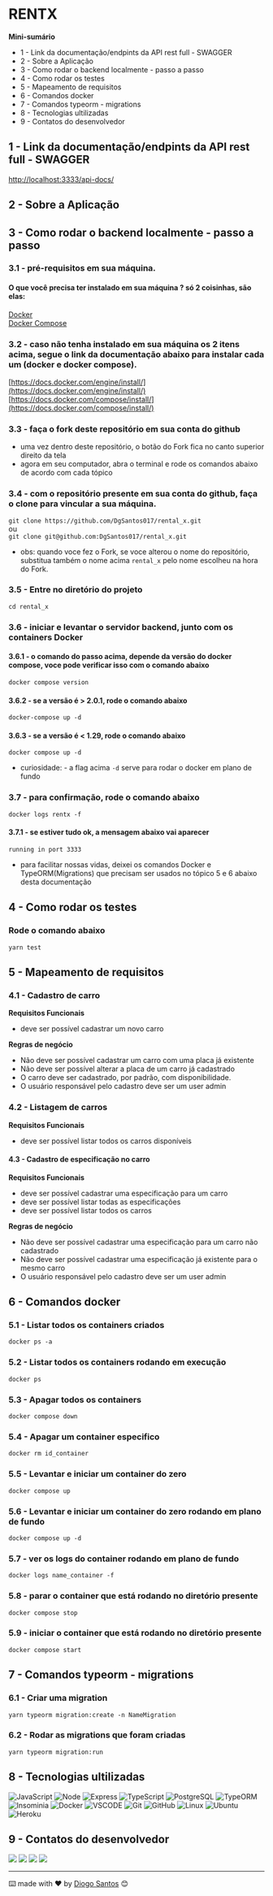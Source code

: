 # RENTX 

**Mini-sumário**
- 1 - Link da documentação/endpints da API rest full - SWAGGER
- 2 - Sobre a Aplicação
- 3 - Como rodar o backend localmente - passo a passo
- 4 - Como rodar os testes
- 5 - Mapeamento de requisitos
- 6 - Comandos docker
- 7 - Comandos typeorm - migrations
- 8 - Tecnologias ultilizadas
- 9 - Contatos do desenvolvedor


## 1 - Link da documentação/endpints da API rest full - SWAGGER
[http://localhost:3333/api-docs/](http://localhost:3333/api-docs/)


## 2 - Sobre a Aplicação


## 3 - Como rodar o backend localmente - passo a passo

### 3.1 - pré-requisitos em sua máquina.

#### O que você precisa ter instalado em sua máquina ? só 2 coisinhas, são elas:

[Docker](https://www.docker.com/) <br />
[Docker Compose](https://docs.docker.com/compose/)

### 3.2 - caso não tenha instalado em sua máquina os 2 itens acima, segue o link da documentação abaixo para instalar cada um (docker e docker compose).

[https://docs.docker.com/engine/install/](https://docs.docker.com/engine/install/) <br />
[https://docs.docker.com/compose/install/](https://docs.docker.com/compose/install/)

### 3.3 - faça o fork deste repositório em sua conta do github <br />
- uma vez dentro deste repositório, o botão do Fork fica no canto superior direito da tela
- agora em seu computador, abra o terminal e rode os comandos abaixo de acordo com cada tópico

### 3.4 - com o repositório presente em sua conta do github, faça o clone para vincular a sua máquina.

`git clone https://github.com/DgSantos017/rental_x.git` <br />
ou <br />
`git clone git@github.com:DgSantos017/rental_x.git`

- obs: quando voce fez o Fork, se voce alterou o nome do repositório, substitua também o nome acima `rental_x` pelo nome escolheu na hora do Fork.

### 3.5 - Entre no diretório do projeto
`cd rental_x`

### 3.6 - iniciar e levantar o servidor backend, junto com os containers Docker
#### 3.6.1 - o comando do passo acima, depende da versão do docker compose, voce pode verificar isso com o comando abaixo
`docker compose version`

#### 3.6.2 - se a versão é > 2.0.1, rode o comando abaixo
`docker-compose up -d`


#### 3.6.3 - se a versão é < 1.29, rode o comando abaixo
`docker compose up -d`

- curiosidade: - a flag acima `-d` serve para rodar o docker em plano de fundo

### 3.7 - para confirmação, rode o comando abaixo
`docker logs rentx -f` 

#### 3.7.1 - se estiver tudo ok, a mensagem abaixo vai aparecer
`running in port 3333`

- para facilitar nossas vidas, deixei os comandos Docker e TypeORM(Migrations) que precisam ser usados no tópico 5 e 6 abaixo desta documentação

## 4 - Como rodar os testes
### Rode o comando abaixo
`yarn test`

## 5 - Mapeamento de requisitos

### 4.1 - Cadastro de carro

**Requisitos Funcionais**
- deve ser possível cadastrar um novo carro

**Regras de negócio**
- Não deve ser possível cadastrar um carro com uma placa já existente
- Não deve ser possível alterar a placa de um carro já cadastrado
- O carro deve ser cadastrado, por padrão, com disponibilidade.
- O usuário responsável pelo cadastro deve ser um user admin

### 4.2 - Listagem de carros

**Requisitos Funcionais**
- deve ser possível listar todos os carros disponíveis

#### 4.3 - Cadastro de especificação no carro

**Requisitos Funcionais**
- deve ser possível cadastrar uma especificação para um carro
- deve ser possível listar todas as especificações
- deve ser possível listar todos os carros

**Regras de negócio**
- Não deve ser possível cadastrar uma especificação para um carro não cadastrado
- Não deve ser possível cadastrar uma especificação já existente para o mesmo carro
- O usuário responsável pelo cadastro deve ser um user admin



## 6 - Comandos docker

### 5.1 - Listar todos os containers criados
` docker ps -a `

### 5.2 - Listar todos os containers rodando em execução
` docker ps `

### 5.3 - Apagar todos os containers
` docker compose down `

###  5.4 - Apagar um container especifico
` docker rm id_container `

### 5.5 - Levantar e iniciar um container do zero
` docker compose up `

### 5.6 - Levantar e iniciar um container do zero rodando em plano de fundo
` docker compose up -d `

### 5.7 - ver os logs do container rodando em plano de fundo
` docker logs name_container -f `

### 5.8 - parar o container que está rodando no diretório presente
`docker compose stop`

### 5.9 - iniciar o container que está rodando no diretório presente
`docker compose start`

## 7 - Comandos typeorm - migrations

### 6.1 - Criar uma migration
` yarn typeorm migration:create -n NameMigration `

### 6.2 - Rodar as migrations que foram criadas
` yarn typeorm migration:run `


## 8 - Tecnologias ultilizadas

<img alt="JavaScript" src="https://img.shields.io/badge/javascript-%23323330.svg?style=for-the-badge&logo=javascript&logoColor=%23F7DF1E"/>
<img alt="Node" src="https://img.shields.io/badge/node.js-6DA55F?style=for-the-badge&logo=node.js&logoColor=white"/>
<img alt="Express" src="https://img.shields.io/badge/express.js-%23404d59.svg?style=for-the-badge&logo=express&logoColor=%2361DAFB"/>
<img alt="TypeScript" src="https://img.shields.io/badge/typescript-%23007ACC.svg?style=for-the-badge&logo=typescript&logoColor=white"/>
<img alt="PostgreSQL" src ='https://img.shields.io/badge/postgres-%23007ACC.svg?style=for-the-badge&logo=postgresql&logoColor=red'>
<img alt="TypeORM" src ='https://img.shields.io/badge/typeorm-6DA55F?style=for-the-badge&logo=typeorm&logoColor=purple%27%3E'>
<img alt="Insominia" src="https://img.shields.io/badge/insominia-6DA55F?style=for-the-badge&logo=insomnia&logoColor=purple%27%3E"/>
<img alt="Docker" src="https://img.shields.io/badge/docker-%23007ACC.svg?style=for-the-badge&logo=docker&logoColor=white"/>
<img alt="VSCODE" src="https://img.shields.io/badge/Visual_Studio_Code-0078D4?style=for-the-badge&logo=visual%20studio%20code&logoColor=white"/>
<img alt="Git" src="https://img.shields.io/badge/Git-F05032?style=for-the-badge&logo=git&logoColor=white"/>
<img alt="GitHub" src="https://img.shields.io/badge/GitHub-100000?style=for-the-badge&logo=github&logoColor=white"/>
<img alt="Linux" src="https://img.shields.io/badge/Linux-FCC624?style=for-the-badge&logo=linux&logoColor=black"/>
<img alt="Ubuntu" src="https://img.shields.io/badge/Ubuntu-E95420?style=for-the-badge&logo=ubuntu&logoColor=white"/>
<img alt="Heroku" src="https://img.shields.io/badge/heroku-6DA55F?style=for-the-badge&logo=heroku&logoColor=purple%27%3E"/>



## 9 - Contatos do desenvolvedor

<p align="left">
  <a href="https://www.linkedin.com/in/diogo-santos01/" target="_blank">
    <img src="https://img.shields.io/badge/-LinkedIn-%230077B5?style=for-the-badge&logo=linkedin&logoColor=white" target="_blank"></a>
  <a href = "mailto:diogosantosferreira.01@gmail.com">
    <img src="https://img.shields.io/badge/Gmail-D14836?style=for-the-badge&logo=gmail&logoColor=white" target="_blank"></a>
  <a href="https://instagram.com/diogo__.js" target="_blank">
    <img src="https://img.shields.io/badge/-Instagram-%23E4405F?style=for-the-badge&logo=instagram&logoColor=white" target="_blank"></a>
    <a target="_blank" href="https://wa.me/5598981163277"><img target="_blank" src="https://img.shields.io/badge/WhatsApp-25D366?style=for-the-badge&logo=whatsapp&logoColor=white"></a> 
</p>  

---
⌨️ made with ❤️ by [Diogo Santos](https://gist.github.com/DgSantos017) 😊

